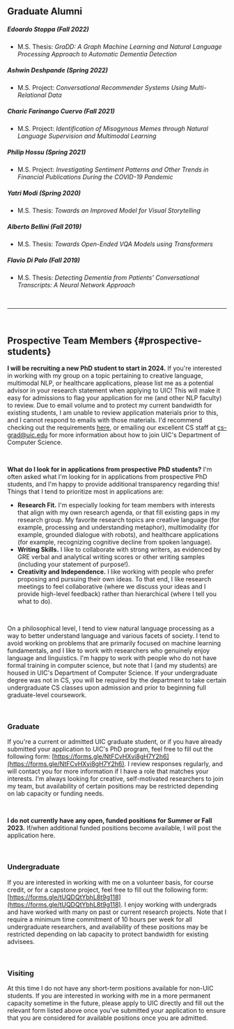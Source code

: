 ## Graduate Alumni

##### Edoardo Stoppa (Fall 2022)
* M.S. Thesis: *GraDD: A Graph Machine Learning and Natural Language Processing Approach to Automatic Dementia Detection*

##### Ashwin Deshpande (Spring 2022)
* M.S. Project: *Conversational Recommender Systems Using Multi-Relational Data*

##### Charic Farinango Cuervo (Fall 2021)
* M.S. Project: *Identification of Misogynous Memes through Natural Language Supervision and Multimodal Learning*

##### Philip Hossu (Spring 2021)
* M.S. Project: *Investigating Sentiment Patterns and Other Trends in Financial Publications During the COVID-19 Pandemic*

##### Yatri Modi (Spring 2020)
* M.S. Thesis: *Towards an Improved Model for Visual Storytelling*

##### Alberto Bellini (Fall 2019)
* M.S. Thesis: *Towards Open-Ended VQA Models using Transformers*

##### Flavio Di Palo (Fall 2019)
* M.S. Thesis: *Detecting Dementia from Patients' Conversational Transcripts: A Neural Network Approach*

&nbsp;  

---

&nbsp;  

## Prospective Team Members  {#prospective-students}

**I will be recruiting a new PhD student to start in 2024.**  If you're interested in working with my group on a topic pertaining to creative language, multimodal NLP, or healthcare applications, please list me as a potential advisor in your research statement when applying to UIC!  This will make it easy for admissions to flag your application for me (and other NLP faculty) to review.  Due to email volume and to protect my current bandwidth for existing students, I am unable to review application materials prior to this, and I cannot respond to emails with those materials.  I'd recommend checking out the requirements [here](https://cs.uic.edu/graduate/admissions/), or emailing our excellent CS staff at [cs-grad@uic.edu](mailto:cs-grad@uic.edu) for more information about how to join UIC's Department of Computer Science.

&nbsp;&nbsp;

**What do I look for in applications from prospective PhD students?**  I'm often asked what I'm looking for in applications from prospective PhD students, and I'm happy to provide additional transparency regarding this!  Things that I tend to prioritize most in applications are:
- **Research Fit.** I'm especially looking for team members with interests that align with my own research agenda, or that fill existing gaps in my research group.  My favorite research topics are creative language (for example, processing and understanding metaphor), multimodality (for example, grounded dialogue with robots), and healthcare applications (for example, recognizing cognitive decline from spoken language).
- **Writing Skills.** I like to collaborate with strong writers, as evidenced by GRE verbal and analytical writing scores or other writing samples (including your statement of purpose!).
- **Creativity and Independence.** I like working with people who prefer proposing and pursuing their own ideas.  To that end, I like research meetings to feel collaborative (where we discuss your ideas and I provide high-level feedback) rather than hierarchical (where I tell you what to do).

&nbsp;&nbsp;

On a philosophical level, I tend to view natural language processing as a way to better understand language and various facets of society.  I tend to avoid working on problems that are primarily focused on machine learning fundamentals, and I like to work with researchers who genuinely enjoy language and linguistics.  I'm happy to work with people who do not have formal training in computer science, but note that I (and my students) are housed in UIC's Department of Computer Science. If your undergraduate degree was not in CS, you will be required by the department to take certain undergraduate CS classes upon admission and prior to beginning full graduate-level coursework.


&nbsp;  

### Graduate

If you're a current or admitted UIC graduate student, or if you have already submitted your application to UIC's PhD program, feel free to fill out the following form: [https://forms.gle/NtFCvHXvi8gH7Y2h6](https://forms.gle/NtFCvHXvi8gH7Y2h6).  I review responses regularly, and will contact you for more information if I have a role that matches your interests.  I'm always looking for creative, self-motivated researchers to join my team, but availability of certain positions may be restricted depending on lab capacity or funding needs.

&nbsp; 

**I do not currently have any open, funded positions for Summer or Fall 2023.**  If/when additional funded positions become available, I will post the application here.

&nbsp;  

### Undergraduate

If you are interested in working with me on a volunteer basis, for course credit, or for a capstone project, feel free to fill out the following form: [https://forms.gle/tUQDQtYbhL8t9g118](https://forms.gle/tUQDQtYbhL8t9g118).  I enjoy working with undergrads and have worked with many on past or current research projects.  Note that I require a minimum time commitment of 10 hours per week for all undergraduate researchers, and availability of these positions may be restricted depending on lab capacity to protect bandwidth for existing advisees.

&nbsp;  

### Visiting

At this time I do not have any short-term positions available for non-UIC students.  If you are interested in working with me in a more permanent capacity sometime in the future, please apply to UIC directly and fill out the relevant form listed above once you've submitted your application to ensure that you are considered for available positions once you are admitted.
